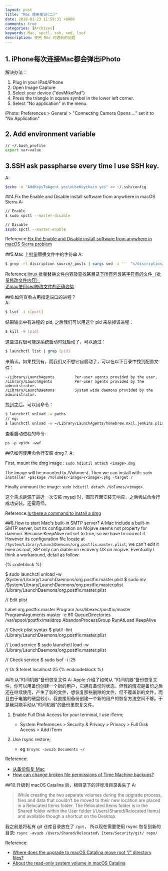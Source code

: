 ```yaml
---
layout: post
title: "Mac 使用笔记(二)"
date: 2018-01-23 11:59:31 +0800
comments: true
categories: [Archives]
keywords: Mac, spctl, ssh, sed, lsof
description: 使用 Mac 时遇到的问题
---
```


## 1. iPhone每次连接Mac都会弹出iPhoto
解决办法：

1. Plug in your iPad/iPhone
2. Open Image Capture
3. Select your device ("devMikePad")
4. Press the triangle in square symbol in the lower left corner.
5. Select "No application" in the menu.

iPhoto:
Preferences > General > "Connecting Camera Opens ..."
set it to "No Application"

## 2. Add environment variable

```bash
// ~/.bash_profile
export var=value
```

## 3.SSH ask passpharse every time I use SSH key.

A:

```bash
$echo -e "AddKeysToAgent yes\nUseKeychain yes" >> ~/.ssh/config
```

##4.Fix the Enable and Disable install software from anywhere in macOS Sierra
A:

```bash
// Enable
$ sudo spctl --master-disable

// Disable
$sudo spctl --master-enable
```

Reference:[Fix the Enable and Disable install software from anywhere in macOS Sierra problem](https://www.osxio.com/fix-enable-disable-install-software-anywhere-macos-sierra-problem/)

##5.Mac 上批量替换文件中的字符串
A:

```bash
$ grep -rl discription source/_posts | xargs sed -i ''  "s/discription/description/g"
```
Reference:[linux 批量替换文件内容及查找某目录下所有包含某字符串的文件（批量修改文件内容）](http://blog.csdn.net/werm520/article/details/49334513)  
[论mac使用sed修改文件的正确姿势](http://xiaorui.cc/2016/01/14/%E8%AE%BAmac%E4%BD%BF%E7%94%A8sed%E4%BF%AE%E6%94%B9%E6%96%87%E4%BB%B6%E7%9A%84%E6%AD%A3%E7%A1%AE%E5%A7%BF%E5%8A%BF/)  

##6.如何查看占用指定端口的进程？  
A:

```bash
$ lsof -i :[port]
```

结果输出中有进程的 pid, 之后我们可以用这个 pid 来杀掉该进程：

```bash
$ kill -9 [pid]
```

这些进程很可能是系统启动时就启动了，可以通过：

```bash
$ launchctl list | grep [pid]
```

来确认。如果找到有，而我们又不想它自启动了，可以在以下目录中找到配置文件：

```
~/Library/LaunchAgents         Per-user agents provided by the user.
/Library/LaunchAgents          Per-user agents provided by the administrator.
/Library/LaunchDaemons         System wide daemons provided by the administrator.
```

找到之后，可以用命令：  

```bash
$ launchctl unload -w paths
// eg:
$ launchctl unload -w ~/Library/LaunchAgents/homebrew.mxcl.jenkins.plist
```

查看启动进程的命令:  

```
ps -p <pid> -wwf
```

<!--more-->
##7.如何使用命令行安装 dmg？
A:

First, mount the dmg image : `sudo hdiutil attach <image>.dmg`  

The image will be mounted to /Volumes/<image>. Then we can install with: `sudo installer -package /Volumes/<image>/<image>.pkg -target /`  

Finally unmount the image: `sudo hdiutil detach /Volumes/<image>`.  

这个需求是源于最近一次安装 mysql 时，图形界面安装无响应，之后尝试命令行成功安装，还蛮奇怪。  

Reference:[Is there a command to install a dmg](https://apple.stackexchange.com/questions/73926/is-there-a-command-to-install-a-dmg)  

##8.How to start Mac's built-in SMTP server?
A:Mac include a built-in SMTP server, but its configuration on Mojave seems not property for daemon. Because KeepAlive not set to true, so we have to correct it. However its configuration file locate at `/System/Library/LaunchDaemons/org.postfix.master.plist`, we can't edit it even as root, SIP only can diable on recovery OS on mojave. Eventually I think a workaround, detail as follow:

{% codeblock %}

$ sudo launchctl unload -w /System/Library/LaunchDaemons/org.postfix.master.plist
$ sudo mv /System/Library/LaunchDaemons/org.postfix.master.plist /Library/LaunchDaemons/org.postfix.master.plist  

// Edit plist
<?xml version="1.0" encoding="UTF-8"?>
<!DOCTYPE plist PUBLIC "-//Apple Computer//DTD PLIST 1.0//EN" "http://www.apple.com/DTDs/PropertyList-1.0.dtd">
<plist version="1.0">
<dict>
	<key>Label</key>
	<string>org.postfix.master</string>
	<key>Program</key>
	<string>/usr/libexec/postfix/master</string>
	<key>ProgramArguments</key>
	<array>
		<string>master</string>
		<string>-e</string>
		<string>60</string>
	</array>
	<key>QueueDirectories</key>
	<array>
		<string>/var/spool/postfix/maildrop</string>
	</array>
	<key>AbandonProcessGroup</key>
	<true/>
    <key>RunAtLoad</key>
    <true/>
    <key>KeepAlive</key>
    <true/>
</dict>
</plist>

// Check plist syntax 
$ plutil -lint /Library/LaunchDaemons/org.postfix.master.plist

// Load service
$ sudo launchctl load -w /Library/LaunchDaemons/org.postfix.master.plist

// Check service
$ sudo lsof -i :25

// Or 
$ telnet localhost 25
{% endcodeblock %}

##9.从“时间机器”备份恢复文件
A: Apple 介绍了如何从 “时间机器”备份恢复文件，你可以用备份创建一个新的用户，它拥有备份时状态。但我的情况是备份之后还在继续使用，产生了新的文件，想恢复那些删除的文件，但不覆盖新的文件，而且由于电脑的硬盘较小，我直接用备份创建一个新的用户的恢复方法空间不够。于是我只能手动从“时间机器”的备份里恢复文件。  

1. Enable Full Disk Access for your terminal, I use iTerm;
	
	* System Preferences > Security & Privacy > Privacy > Full Disk Access > Add iTerm
	
2. Use rsync restore;
	
	* eg `$rsync -avuzb Documents ~/`

Reference:  

* [从备份恢复 Mac](https://support.apple.com/zh-cn/HT203981)  
* [How can change broken file permissions of Time Machine backups?](https://apple.stackexchange.com/questions/365062/how-can-change-broken-file-permissions-of-time-machine-backups)  

##10.升级到 macOS Catalina 后，根目录下的非标准目录丢失了
A:

> While creating the two separate volumes during the upgrade process, files and data that couldn’t be moved to their new location are placed in a Relocated Items folder. The Relocated Items folder is in the Shared folder within the User folder (/Users/Shared/Relocated Items) and available though a shortcut on the Desktop.

我之前是将私有 git 仓库目录放在了 `/git`， 所以现在需要使用 rsync 恢复到新的目录: `rsync -avuzb /Users/Shared/Relocated\ Items/Security/git/ repo/`

Reference:  

* [Where does the upgrade to macOS Catalina move root “/” directory files?](https://apple.stackexchange.com/questions/371852/where-does-the-upgrade-to-macos-catalina-move-root-directory-files)  
* [About the read-only system volume in macOS Catalina](https://support.apple.com/en-us/HT210650)  

